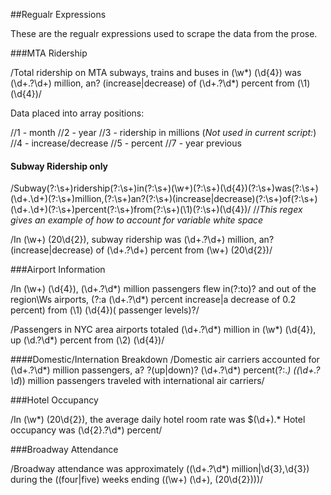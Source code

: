 ##Regualr Expressions

These are the regualr expressions used to scrape the data from the prose. 

###MTA Ridership

/Total ridership on MTA subways, trains and buses in (\w*) (\d{4}) was (\d+\.?\d+) million, an? (increase|decrease) of (\d+\.?\d*) percent from (\1) (\d{4})/

Data placed into array positions: 

//1 - month
//2 - year
//3 - ridership in millions
(*Not used in current script:*)
//4 - increase/decrease
//5 - percent
//7 - year previous

#### Subway Ridership only 


/Subway(?:\s+)ridership(?:\s+)in(?:\s+)(\w+)(?:\s+)(\d{4})(?:\s+)was(?:\s+)(\d+\.\d+)(?:\s+)million,(?:\s+)an?(?:\s+)(increase|decrease)(?:\s+)of(?:\s+)(\d+\.\d+)(?:\s+)percent(?:\s+)from(?:\s+)(\1)(?:\s+)(\d{4})/ //*This regex gives an example of how to account for variable white space*

/In (\w+) (20\d{2}), subway ridership was (\d+\.?\d+) million, an? (increase|decrease) of (\d+\.?\d+) percent from (\w+) (20\d{2})/

###Airport Information

/In (\w+) (\d{4}), (\d+\.?\d*) million passengers flew in(?:to)? and out of the region\Ws airports, (?:a (\d+\.?\d*) percent increase|a decrease of 0.2 percent) from (\1) (\d{4})( passenger levels)?/

/Passengers in NYC area airports totaled (\d+\.?\d*) million in (\w*) (\d{4}), up (\d\.?\d*) percent from (\2) (\d{4})/

####Domestic/Internation Breakdown
/Domestic air carriers accounted for (\d+\.?\d*) million passengers, a? ?(up|down)? (\d+\.?\d*) percent(?:.*) ((\d+\.?\d*)) million passengers traveled with international air carriers/

###Hotel Occupancy

/In (\w*) (20\d{2}), the average daily hotel room rate was \$(\d+).* Hotel occupancy was (\d{2}\.?\d*) percent/


###Broadway Attendance

/Broadway attendance was approximately ((\d+\.?\d*) million|\d{3},\d{3}) during the ((four|five) weeks ending ((\w+) (\d+), (20\d{2})))/

